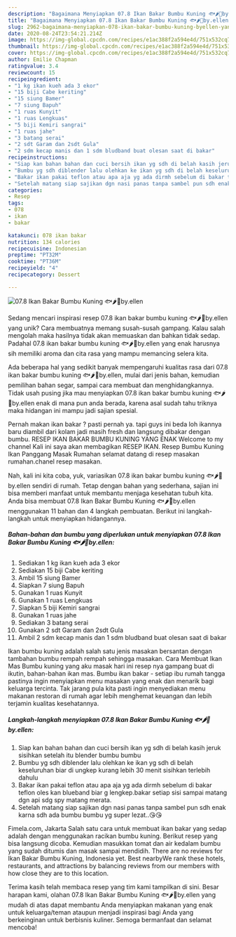 ```yaml
---
description: "Bagaimana Menyiapkan 07.8 Ikan Bakar Bumbu Kuning 🐟🌶️🍋by.ellen yang Menggugah Selera"
title: "Bagaimana Menyiapkan 07.8 Ikan Bakar Bumbu Kuning 🐟🌶️🍋by.ellen yang Menggugah Selera"
slug: 2962-bagaimana-menyiapkan-078-ikan-bakar-bumbu-kuning-byellen-yang-menggugah-selera
date: 2020-08-24T23:54:21.214Z
image: https://img-global.cpcdn.com/recipes/e1ac388f2a594e4d/751x532cq70/078-ikan-bakar-bumbu-kuning-🐟🌶️🍋byellen-foto-resep-utama.jpg
thumbnail: https://img-global.cpcdn.com/recipes/e1ac388f2a594e4d/751x532cq70/078-ikan-bakar-bumbu-kuning-🐟🌶️🍋byellen-foto-resep-utama.jpg
cover: https://img-global.cpcdn.com/recipes/e1ac388f2a594e4d/751x532cq70/078-ikan-bakar-bumbu-kuning-🐟🌶️🍋byellen-foto-resep-utama.jpg
author: Emilie Chapman
ratingvalue: 3.4
reviewcount: 15
recipeingredient:
- "1 kg ikan kueh ada 3 ekor"
- "15 biji Cabe keriting"
- "15 siung Bamer"
- "7 siung Bapuh"
- "1 ruas Kunyit"
- "1 ruas Lengkuas"
- "5 biji Kemiri sangrai"
- "1 ruas jahe"
- "3 batang serai"
- "2 sdt Garam dan 2sdt Gula"
- "2 sdm kecap manis dan 1 sdm bludband buat olesan saat di bakar"
recipeinstructions:
- "Siap kan bahan bahan dan cuci bersih ikan yg sdh di belah kasih jeruk sisihkan setelah itu blender bumbu bumbu"
- "Bumbu yg sdh diblender lalu olehkan ke ikan yg sdh di belah keseluruhan biar di ungkep kurang lebih 30 menit sisihkan terlebih dahulu"
- "Bakar ikan pakai teflon atau apa aja yg ada dirmh sebelum di bakar teflon oles kan blueband biar g lengkep.bakar setiap sisi sampai matang dgn api sdg spy matang merata."
- "Setelah matang siap sajikan dgn nasi panas tanpa sambel pun sdh enak karna sdh ada bumbu bumbu yg super lezat..😘😘"
categories:
- Resep
tags:
- 078
- ikan
- bakar

katakunci: 078 ikan bakar 
nutrition: 134 calories
recipecuisine: Indonesian
preptime: "PT32M"
cooktime: "PT36M"
recipeyield: "4"
recipecategory: Dessert

---
```



![07.8 Ikan Bakar Bumbu Kuning 🐟🌶️🍋by.ellen](https://img-global.cpcdn.com/recipes/e1ac388f2a594e4d/751x532cq70/078-ikan-bakar-bumbu-kuning-🐟🌶️🍋byellen-foto-resep-utama.jpg)

Sedang mencari inspirasi resep 07.8 ikan bakar bumbu kuning 🐟🌶️🍋by.ellen yang unik? Cara membuatnya memang susah-susah gampang. Kalau salah mengolah maka hasilnya tidak akan memuaskan dan bahkan tidak sedap. Padahal 07.8 ikan bakar bumbu kuning 🐟🌶️🍋by.ellen yang enak harusnya sih memiliki aroma dan cita rasa yang mampu memancing selera kita.

Ada beberapa hal yang sedikit banyak mempengaruhi kualitas rasa dari 07.8 ikan bakar bumbu kuning 🐟🌶️🍋by.ellen, mulai dari jenis bahan, kemudian pemilihan bahan segar, sampai cara membuat dan menghidangkannya. Tidak usah pusing jika mau menyiapkan 07.8 ikan bakar bumbu kuning 🐟🌶️🍋by.ellen enak di mana pun anda berada, karena asal sudah tahu triknya maka hidangan ini mampu jadi sajian spesial.

Pernah makan ikan bakar ? pasti pernah ya. tapi guys ini beda loh ikannya baru diambil dari kolam jadi masih fresh dan langsung dibakar dengan bumbu. RESEP IKAN BAKAR BUMBU KUNING YANG ENAK Welcome to my channel Kali ini saya akan membagikan RESEP IKAN. Resep Bumbu Kuning Ikan Panggang Masak Rumahan selamat datang di resep masakan rumahan.chanel resep masakan.


Nah, kali ini kita coba, yuk, variasikan 07.8 ikan bakar bumbu kuning 🐟🌶️🍋by.ellen sendiri di rumah. Tetap dengan bahan yang sederhana, sajian ini bisa memberi manfaat untuk membantu menjaga kesehatan tubuh kita. Anda bisa membuat 07.8 Ikan Bakar Bumbu Kuning 🐟🌶️🍋by.ellen menggunakan 11 bahan dan 4 langkah pembuatan. Berikut ini langkah-langkah untuk menyiapkan hidangannya.

<!--inarticleads1-->

##### Bahan-bahan dan bumbu yang diperlukan untuk menyiapkan 07.8 Ikan Bakar Bumbu Kuning 🐟🌶️🍋by.ellen:

1. Sediakan 1 kg ikan kueh ada 3 ekor
1. Sediakan 15 biji Cabe keriting
1. Ambil 15 siung Bamer
1. Siapkan 7 siung Bapuh
1. Gunakan 1 ruas Kunyit
1. Gunakan 1 ruas Lengkuas
1. Siapkan 5 biji Kemiri sangrai
1. Gunakan 1 ruas jahe
1. Sediakan 3 batang serai
1. Gunakan 2 sdt Garam dan 2sdt Gula
1. Ambil 2 sdm kecap manis dan 1 sdm bludband buat olesan saat di bakar


Ikan bumbu kuning adalah salah satu jenis masakan bersantan dengan tambahan bumbu rempah rempah sehingga masakan. Cara Membuat Ikan Mas Bumbu kuning yang aku masak hari ini resep nya gampang buat di ikutin, bahan-bahan ikan mas. Bumbu ikan bakar - setiap ibu rumah tangga pastinya ingin menyiapkan menu masakan yang enak dan menarik bagi keluarga tercinta. Tak jarang pula kita pasti ingin menyediakan menu makanan restoran di rumah agar lebih menghemat keuangan dan lebih terjamin kualitas kesehatannya. 

<!--inarticleads2-->

##### Langkah-langkah menyiapkan 07.8 Ikan Bakar Bumbu Kuning 🐟🌶️🍋by.ellen:

1. Siap kan bahan bahan dan cuci bersih ikan yg sdh di belah kasih jeruk sisihkan setelah itu blender bumbu bumbu
1. Bumbu yg sdh diblender lalu olehkan ke ikan yg sdh di belah keseluruhan biar di ungkep kurang lebih 30 menit sisihkan terlebih dahulu
1. Bakar ikan pakai teflon atau apa aja yg ada dirmh sebelum di bakar teflon oles kan blueband biar g lengkep.bakar setiap sisi sampai matang dgn api sdg spy matang merata.
1. Setelah matang siap sajikan dgn nasi panas tanpa sambel pun sdh enak karna sdh ada bumbu bumbu yg super lezat..😘😘


Fimela.com, Jakarta Salah satu cara untuk membuat ikan bakar yang sedap adalah dengan menggunakan racikan bumbu kuning. Berikut resep yang bisa langsung dicoba. Kemudian masukkan tomat dan air kedalam bumbu yang sudah ditumis dan masak sampai mendidih. There are no reviews for Ikan Bakar Bumbu Kuning, Indonesia yet. Best nearbyWe rank these hotels, restaurants, and attractions by balancing reviews from our members with how close they are to this location. 

Terima kasih telah membaca resep yang tim kami tampilkan di sini. Besar harapan kami, olahan 07.8 Ikan Bakar Bumbu Kuning 🐟🌶️🍋by.ellen yang mudah di atas dapat membantu Anda menyiapkan makanan yang enak untuk keluarga/teman ataupun menjadi inspirasi bagi Anda yang berkeinginan untuk berbisnis kuliner. Semoga bermanfaat dan selamat mencoba!
